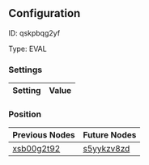# <nil>
## Configuration
ID:  qskpbqg2yf

Type: EVAL 


### Settings
| Setting | Value  |
| :------------------------ | ---------------------------------------- |
 




### Position
| Previous Nodes | Future Nodes |
| :------------- | ------------ |
| [xsb00g2t92](./xsb00g2t92.md) | [s5yykzv8zd](./s5yykzv8zd.md) |